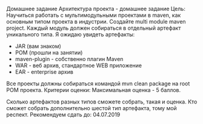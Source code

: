 Домашнее задание
Архитектура проекта - домашнее задание
Цель: Научиться работать с мультимодульными проектами в maven, как основным типом проекта в индустрии.
Создайте multi module maven project.
Каждый модуль должен собираться в отдельный артефакт уникального типа.
Я ожидаю увидеть артефакты:
* JAR (вам знаком)
* POM (прошли на занятии)
* maven-plugin - собственно плагин Maven
* WAR - веб архив, стандартное WEB приложение
* EAR - enterprise архив

Все проекты должны собираться командой mvn clean package на root POM проекта.
Критерии оценки: Максимальная оценка - 5 баллов.

Сколько артефактов разных типов сможете собрать, такая и оценка.
Кто сможет собрать дополнительно шестой тип артефакта, тому мой респект.
Рекомендуем сдать до: 04.07.2019 
